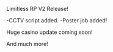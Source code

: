 Limitless RP V2 Release!

-CCTV script added.
-Poster job added!

Huge casino update coming soon!

And much more!
